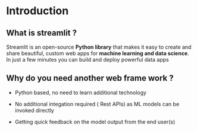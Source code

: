 # Introduction

## What is streamlit ?

Streamlit is an open-source **Python library** that makes it easy to create and share beautiful, custom web apps for **machine learning and data science**. In just a few minutes you can build and deploy powerful data apps


## Why do you need another web frame work ?

* Python based, no need to learn additional technology

* No additional integation required ( Rest APIs) as ML models can be invoked directly

* Getting quick feedback on the model output from the end user(s)
